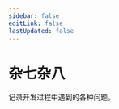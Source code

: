 ```yaml
---
sidebar: false
editLink: false
lastUpdated: false
---
```


# 杂七杂八

记录开发过程中遇到的各种问题。

<others-pages />
